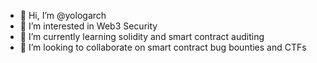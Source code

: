 - 👋 Hi, I’m @yologarch
- 👀 I’m interested in Web3 Security
- 🌱 I’m currently learning solidity and smart contract auditing
- 💞️ I’m looking to collaborate on smart contract bug bounties and CTFs

<!---
yologarch/yologarch is a ✨ special ✨ repository because its `README.md` (this file) appears on your GitHub profile.
You can click the Preview link to take a look at your changes.
--->
